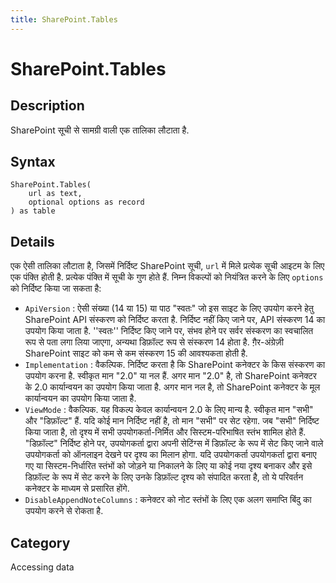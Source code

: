 ```yaml
---
title: SharePoint.Tables
---
```


# SharePoint.Tables


## Description

SharePoint सूची से सामग्री वाली एक तालिका लौटाता है.


## Syntax

```powerquery
SharePoint.Tables(
    url as text,
    optional options as record
) as table
```


## Details

एक ऐसी तालिका लौटाता है, जिसमें निर्दिष्ट SharePoint सूची, <code>url</code> में मिले प्रत्येक सूची आइटम के लिए एक पंक्ति होती है. प्रत्येक पंक्ति में सूची के गुण होते हैं. निम्न विकल्पों को नियंत्रित करने के लिए <code>options</code> को निर्दिष्ट किया जा सकता है:    <ul><li><code>ApiVersion</code> : ऐसी संख्या (14 या 15) या पाठ &quot;स्वतः&quot; जो इस साइट के लिए उपयोग करने हेतु SharePoint API संस्करण को निर्दिष्ट करता है. निर्दिष्ट नहीं किए जाने पर, API संस्करण 14 का उपयोग किया जाता है. &#39;&#39;स्वतः&#39;&#39; निर्दिष्ट किए जाने पर, संभव होने पर सर्वर संस्करण का स्वचालित रूप से पता लगा लिया जाएगा, अन्यथा डिफ़ॉल्ट रूप से संस्करण 14 होता है. ग़ैर-अंग्रेज़ी SharePoint साइट को कम से कम संस्करण 15 की आवश्यकता होती है.</li><li><code>Implementation</code> : वैकल्पिक. निर्दिष्ट करता है कि SharePoint कनेक्टर के किस संस्करण का उपयोग करना है. स्वीकृत मान &quot;2.0&quot; या नल हैं. अगर मान &quot;2.0&quot; है, तो SharePoint कनेक्टर के 2.0 कार्यान्वयन का उपयोग किया जाता है. अगर मान नल है, तो SharePoint कनेक्टर के मूल कार्यान्वयन का उपयोग किया जाता है.</li><li><code>ViewMode</code> : वैकल्पिक. यह विकल्प केवल कार्यान्वयन 2.0 के लिए मान्य है. स्वीकृत मान &quot;सभी&quot; और &quot;डिफ़ॉल्ट&quot; हैं. यदि कोई मान निर्दिष्ट नहीं है, तो मान &quot;सभी&quot; पर सेट रहेगा. जब &quot;सभी&quot; निर्दिष्ट किया जाता है, तो दृश्य में सभी उपयोगकर्ता-निर्मित और सिस्टम-परिभाषित स्तंभ शामिल होते हैं. &quot;डिफ़ॉल्ट&quot; निर्दिष्ट होने पर, उपयोगकर्ता द्वारा अपनी सेटिंग्स में डिफ़ॉल्ट के रूप में सेट किए जाने वाले उपयोगकर्ता को ऑनलाइन देखने पर दृश्य का मिलान होगा. यदि उपयोगकर्ता उपयोगकर्ता द्वारा बनाए गए या सिस्टम-निर्धारित स्तंभों को जोड़ने या निकालने के लिए या कोई नया दृश्य बनाकर और इसे डिफ़ॉल्ट के रूप में सेट करने के लिए उनके डिफ़ॉल्ट दृश्य को संपादित करता है, तो ये परिवर्तन कनेक्टर के माध्यम से प्रसारित होंगे.</li><li><code>DisableAppendNoteColumns</code> : कनेक्टर को नोट स्तंभों के लिए एक अलग समाप्ति बिंदु का उपयोग करने से रोकता है.</li></ul>    



## Category
Accessing data
